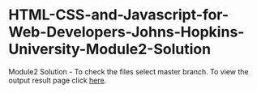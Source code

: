 # HTML-CSS-and-Javascript-for-Web-Developers-Johns-Hopkins-University-Module2-Solution
Module2 Solution - To check the files select master branch.
To view the output result page click [here](https://scarletcoder7.github.io/HTML-CSS-and-Javascript-for-Web-Developers-Johns-Hopkins-University-Module2-Solution/).
